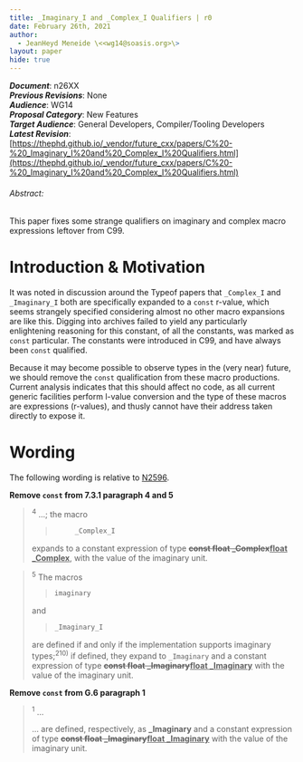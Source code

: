 ```yaml
---
title: _Imaginary_I and _Complex_I Qualifiers | r0
date: February 26th, 2021
author:
  - JeanHeyd Meneide \<<wg14@soasis.org>\>
layout: paper
hide: true
---
```


_**Document**_: n26XX  
_**Previous Revisions**_: None  
_**Audience**_: WG14  
_**Proposal Category**_: New Features  
_**Target Audience**_: General Developers, Compiler/Tooling Developers  
_**Latest Revision**_: [https://thephd.github.io/_vendor/future_cxx/papers/C%20-%20_Imaginary_I%20and%20_Complex_I%20Qualifiers.html](https://thephd.github.io/_vendor/future_cxx/papers/C%20-%20_Imaginary_I%20and%20_Complex_I%20Qualifiers.html)

<div class="text-center">
<h6>Abstract:</h6>
<p>
This paper fixes some strange qualifiers on imaginary and complex macro expressions leftover from C99.
</p>
</div>

<div class="pagebreak"></div>




# Introduction & Motivation

It was noted in discussion around the Typeof papers that `_Complex_I` and `_Imaginary_I` both are specifically expanded to a `const` r-value, which seems strangely specified considering almost no other macro expansions are like this. Digging into archives failed to yield any particularly enlightening reasoning for this constant, of all the constants, was marked as `const` particular. The constants were introduced in C99, and have always been `const` qualified.

Because it may become possible to observe types in the (very near) future, we should remove the `const` qualification from these macro productions. Current analysis indicates that this should affect no code, as all current generic facilities perform l-value conversion and the type of these macros are expressions (r-values), and thusly cannot have their address taken directly to expose it.




# Wording

The following wording is relative to [N2596](http://www.open-std.org/jtc1/sc22/wg14/www/docs/n2596.pdf).

**Remove `const` from 7.3.1 paragraph 4 and 5**

<blockquote>
<p><sup>4</sup> ...; the macro

> ```cpp
>      _Complex_I
> ```

expands to a constant expression of type <del><b>const float _Complex</b></del><ins><b>float _Complex</b></ins>, with the value of the imaginary unit.
</blockquote>

<blockquote>
<p><sup>5</sup> The macros

> ```cpp
> imaginary
> ```

and

> ```cpp
> _Imaginary_I
> ```

are defined if and only if the implementation supports imaginary types;<sup>210)</sup> if defined, they expand to `_Imaginary` and a constant expression of type <del><b>const float _Imaginary</b></del><ins><b>float _Imaginary</b></ins> with the value of the imaginary unit.
</blockquote>


**Remove `const` from G.6 paragraph 1**

<blockquote>
<p><sup>1</sup> ... <br/>

... are defined, respectively, as <b>_Imaginary</b> and a constant expression of type <del><b>const float _Imaginary</b></del><ins><b>float _Imaginary</b></ins> with the value of the imaginary unit.</p>
</blockquote>